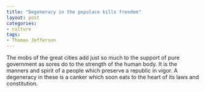 ```yaml
---
title: "Degeneracy in the populace kills freedom"
layout: post
categories:
- culture
tags:
- Thomas Jefferson
---
```


The mobs of the great cities add just so much to the support of pure government as sores do to the strength of the human body. It is the manners and spirit of a people which preserve a republic in vigor. A degeneracy in these is a canker which soon eats to the heart of its laws and constitution.